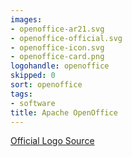 ```yaml
---
images:
- openoffice-ar21.svg
- openoffice-official.svg
- openoffice-icon.svg
- openoffice-card.png
logohandle: openoffice
skipped: 0
sort: openoffice
tags:
- software
title: Apache OpenOffice
---
```


[Official Logo Source](https://commons.wikimedia.org/wiki/File:Apache_OpenOffice_logo_and_wordmark_%282014%29.svg)
